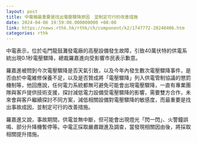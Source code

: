 ```yaml
---
layout: post
title: 中電稱最重要是找出電壓驟降原因　並制定可行的改善措施
date: 2024-04-06 19:59:08.000000000 +08:00
link: https://news.rthk.hk/rthk/ch/component/k2/1747772-20240406.htm
categories: rthk
---
```


中電表示，位於屯門龍鼓灘發電廠的高壓設備發生故障，引致40萬伏特的供電系統出現0.1秒電壓驟降，總裁羅嘉進向受影響市民表示歉意。

羅嘉進被問到今次電壓驟降是否天氣引致，以及今年內發生數次電壓驟降事件，是否由於中電維修保養不足，以及是否贊成將「電壓驟降」列入供電管制協議的懲罰機制等，他回應說，任何電力系統都無可避免可能會出現電壓驟降，一直有專業團隊與客戶提供技術支援，探討減低電力設備受電壓驟降的影響，需要雙方合作，未來會與客戶繼續探討不同方案，減低相關設備對電壓驟降的敏感度，而最重要是找出事故成因，並制定可行的改善措施。

羅嘉進又說，事故期間，供電並無中斷，但可能會出現燈光「閃一閃」、火警鐘誤鳴、部分升降機暫停等。中電正採取嚴肅跟進及調查，當發現相關因由後，將採取相關提升措施。
